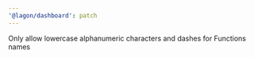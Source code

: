 ```yaml
---
'@lagon/dashboard': patch
---
```


Only allow lowercase alphanumeric characters and dashes for Functions names
